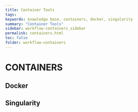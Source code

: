 ```yaml
---
title: Container Tools
tags:
keywords: knowledge base, containers, docker, singularity
summary: "Container Tools"
sidebar: workflow-containers_sidebar
permalink: containers.html
toc: false
folder: workflow-containers
---
```


# CONTAINERS

## Docker

## Singularity
